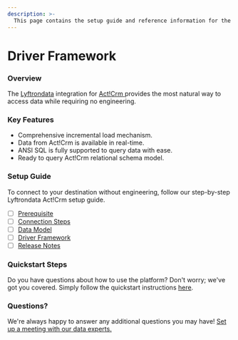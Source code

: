 ```yaml
---
description: >-
  This page contains the setup guide and reference information for the Act!Crm source connector.
---
```


# Driver Framework

### Overview

The [Lyftrondata](https://www.lyftrondata.com/) integration for [Act!Crm](https://www.lyftrondata.com/integration/act!crm/)[ ](https://www.lyftrondata.com/integration/act!crm/)provides the most natural way to access data while requiring no engineering.

### Key Features

* Comprehensive incremental load mechanism.
* Data from Act!Crm is available in real-time.&#x20;
* ANSI SQL is fully supported to query data with ease.
* Ready to query Act!Crm relational schema model.

### Setup Guide

To connect to your destination without engineering, follow our step-by-step Lyftrondata Act!Crm setup guide.

* [ ] [Prerequisite](../../sales-analytics/act!crm/prerequisite.md)
* [ ] [Connection Steps](../../sales-analytics/act!crm/connection-steps.md)
* [ ] [Data Model](../../sales-analytics/act!crm/data-model/)
* [ ] [Driver Framework](../../sales-analytics/act!crm/driver-framework/)
* [ ] [Release Notes](../../sales-analytics/act!crm/release-notes.md)

### Quickstart Steps

Do you have questions about how to use the platform? Don't worry; we've got you covered. Simply follow the quickstart instructions [here](../../../quickstart-steps.md).

### Questions? <a href="#questions" id="questions"></a>

We're always happy to answer any additional questions you may have! [Set up a meeting with our data experts.](https://www.lyftrondata.com/book-a-meeting/)



